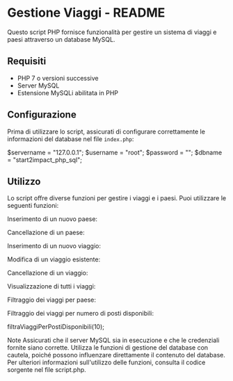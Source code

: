 # Gestione Viaggi - README

Questo script PHP fornisce funzionalità per gestire un sistema di viaggi e paesi attraverso un database MySQL.

## Requisiti

- PHP 7 o versioni successive
- Server MySQL
- Estensione MySQLi abilitata in PHP

## Configurazione

Prima di utilizzare lo script, assicurati di configurare correttamente le informazioni del database nel file `index.php`:

$servername = "127.0.0.1";
$username = "root";
$password = "";
$dbname = "start2impact_php_sql";

## Utilizzo
Lo script offre diverse funzioni per gestire i viaggi e i paesi. Puoi utilizzare le seguenti funzioni:

Inserimento di un nuovo paese:

Cancellazione di un paese:

Inserimento di un nuovo viaggio:

Modifica di un viaggio esistente:

Cancellazione di un viaggio:

Visualizzazione di tutti i viaggi:

Filtraggio dei viaggi per paese:

Filtraggio dei viaggi per numero di posti disponibili:

filtraViaggiPerPostiDisponibili(10);

Note
Assicurati che il server MySQL sia in esecuzione e che le credenziali fornite siano corrette.
Utilizza le funzioni di gestione del database con cautela, poiché possono influenzare direttamente il contenuto del database.
Per ulteriori informazioni sull'utilizzo delle funzioni, consulta il codice sorgente nel file script.php.




